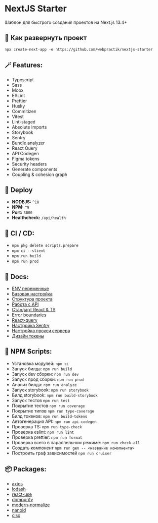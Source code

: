 # NextJS Starter

Шаблон для быстрого создания проектов на Next.js 13.4+

## 🚀 Как развернуть проект

```
npx create-next-app -e https://github.com/webpractik/nextjs-starter
```

## 🪄 Features:
- Typescript
- Sass
- Mobx
- ESLint
- Prettier
- Husky
- Commitizen
- Vitest
- Lint-staged
- Absolute Imports
- Storybook
- Sentry
- Bundle analyzer
- React Query
- API Codegen
- Figma tokens
- Security headers
- Generate components
- Coupling & cohesion graph

## 🎯 Deploy
- **NODEJS:** ```^18```
- **NPM:** ```^9```
- **Port:** ```3000```
- **Healthcheck:** ```/api/health```

## 🎈 CI / CD:
- `npm pkg delete scripts.prepare`
- `npm ci --slient`
- `npm run build`
- `npm run prod`

## 📝 Docs:
- [ENV переменные](docs/env.md)
- [Базовая настройка](docs/settings.md)
- [Структура проекта](https://kb.w6p.ru/doc/struktura-proekta-FmXknSyhJq)
- [Работа с API](https://kb.w6p.ru/doc/rabota-s-backend-api-TL0jXnQM9S)
- [Стандарт React & TS](https://kb.w6p.ru/doc/ts-react-DH9L2VPJ3T)
- [Error boundaries](https://kb.w6p.ru/doc/error-boundaries-RvX6tYG5dM)
- [React-query](https://kb.w6p.ru/doc/queries-xxCAi8Fex1)
- [Настройка Sentry](https://kb.w6p.ru/doc/sentry-RLE1b9FXT7)
- [Настройка прокси сервера](https://kb.w6p.ru/doc/kastomnyj-server-kOLtgu8DJG)
- [Дизайн токены](https://kb.w6p.ru/doc/dizajn-tokeny-fFz0aZ6F76)

## 📜 NPM Scripts:
- Установка модулей:  ```npm ci``` 
- Запуск билда: ```npm run build```
- Запуск dev сборки: ```npm run dev```
- Запуск прод сборки: ```npm run prod``` 
- Анализ билда: ```npm run analyze```
- Запуск storybook: ```npm run storybook```
- Билд storybook: ```npm run build-storybook```
- Запуск тестов ```npm run test```
- Покрытие тестов ```npm run coverage```
- Покрытие типов ```npm run type-coverage```
- Билд токенов: ```npm run build-tokens```
- Автогенерация API: ```npm run api-codegen```
- Проверка TS: ```npm run type-check```
- Проверка eslint: ```npm run lint```
- Проверка prettier: ```npm run format``` 
- Проверка всего в параллельном режиме: ```npm run check-all```
- Создать компонент ```npm run gen -- <название комопнента>```
- Построить граф зависимостей ```npm run cruiser```

## 📦 Packages:
- [axios](https://axios-http.com/ru/docs/intro)
- [lodash](https://lodash.com/docs)
- [react-use](https://github.com/streamich/react-use#readme)
- [dompurify](https://www.npmjs.com/package/dompurify)
- [modern-normalize](https://www.npmjs.com/package/modern-normalize)
- [nanoid](https://www.npmjs.com/package/nanoid)
- [clsx](https://www.npmjs.com/package/clsx)
